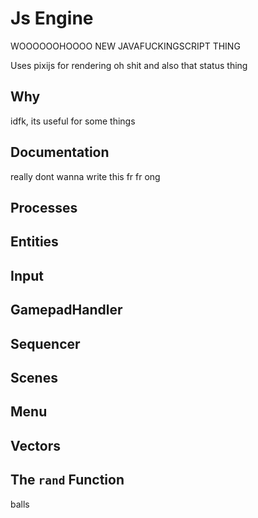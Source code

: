 # Js Engine
WOOOOOOHOOOO NEW JAVAFUCKINGSCRIPT THING

Uses pixijs for rendering
oh shit and also that status thing

## Why
idfk, its useful for some things

## Documentation
really dont wanna write this fr fr ong

## Processes

## Entities

## Input

## GamepadHandler

## Sequencer

## Scenes

## Menu

## Vectors

## The `rand` Function

balls